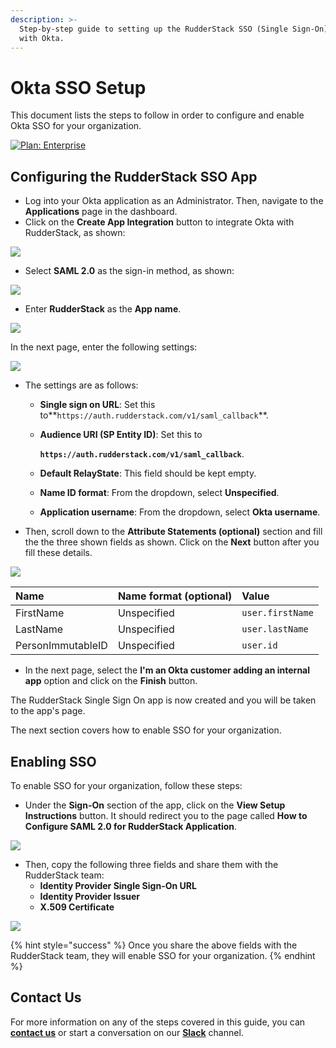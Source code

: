 ```yaml
---
description: >-
  Step-by-step guide to setting up the RudderStack SSO (Single Sign-On) feature
  with Okta.
---
```


# Okta SSO Setup

This document lists the steps to follow in order to configure and enable Okta SSO for your organization.

[![Plan: Enterprise](https://img.shields.io/static/v1?label=PLAN&message=ENTERPRISE&color=blueviolet&style=for-the-badge)](https://rudderstack.com/enterprise-quote)

## Configuring the RudderStack SSO App

* Log into your Okta application as an Administrator. Then, navigate to the **Applications** page in the dashboard. 
* Click on the **Create App Integration** button to integrate Okta with RudderStack, as shown:

![](../../.gitbook/assets/1%20%2824%29.png)

* Select **SAML 2.0** as the sign-in method, as shown:

![](../../.gitbook/assets/2%20%2829%29.png)

* Enter **RudderStack** as the **App name**.

![](../../.gitbook/assets/3%20%2826%29.png)

In the next page, enter the following settings:

![](../../.gitbook/assets/4%20%2826%29.png)

* The settings are as follows: 
  * **Single sign on URL**: Set this to**`https://auth.rudderstack.com/v1/saml_callback`**. 
  * **Audience URI \(SP Entity ID\)**: Set this to 

    **`https://auth.rudderstack.com/v1/saml_callback`**.  

  * **Default RelayState**: This field should be kept empty. 
  * **Name ID format**: From the dropdown, select **Unspecified**. 
  * **Application username**: From the dropdown, select **Okta username**. 
* Then, scroll down to the **Attribute Statements \(optional\)** section and fill the the three shown fields as shown. Click on the **Next** button after you fill these details.

![](../../.gitbook/assets/5%20%2824%29.png)

| Name | Name format  \(optional\) | Value |
| :--- | :--- | :--- |
| FirstName | Unspecified | `user.firstName` |
| LastName | Unspecified | `user.lastName` |
| PersonImmutableID | Unspecified | `user.id` |

* In the next page, select the **I'm an Okta customer adding an internal app** option and click on the **Finish** button.

The RudderStack Single Sign On app is now created and you will be taken to the app's page.

The next section covers how to enable SSO for your organization.

## Enabling SSO

To enable SSO for your organization, follow these steps:

* Under the **Sign-On** section of the app, click on the **View Setup Instructions** button. It should redirect you to the page called **How to Configure SAML 2.0 for RudderStack Application**.

![](../../.gitbook/assets/6%20%2822%29.png)

* Then, copy the following three fields and share them with the RudderStack team: 
  * **Identity Provider Single Sign-On URL**
  * **Identity Provider Issuer**
  * **X.509 Certificate**

![](../../.gitbook/assets/image_-7-.png)

{% hint style="success" %}
Once you share the above fields with the RudderStack team, they will enable SSO for your organization.
{% endhint %}

## Contact Us

For more information on any of the steps covered in this guide, you can [**contact us**](mailto:%20docs@rudderstack.com) or start a conversation on our [**Slack**](https://resources.rudderstack.com/join-rudderstack-slack) channel.

